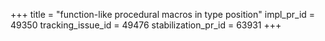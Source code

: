 +++
title = "function-like procedural macros in type position"
impl_pr_id = 49350
tracking_issue_id = 49476
stabilization_pr_id = 63931
+++
